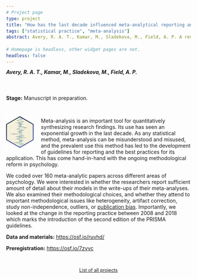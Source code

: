 ```yaml
---
# Project page
type: project
title: "How has the last decade influenced meta-analytical reporting and practice quality"
tags: ["statistical practice", "meta-analysis"]
abstract: Avery, R. A. T., Kamar, M., Sladekova, M., Field, A. P. A review of over 160 meta-analytic papers in psychology. We were interested in whether the researchers report sufficient amount of detail about their models and make methodological choices in line with the  existing guidelines. 

# Homepage is headless, other widget pages are not.
headless: false
---
```


<h5 style="display:block; margin-top:-3px;"> Avery, R. A. T., Kamar, M., Sladekova, M., Field, A. P. </h5>

</br>

**Stage:** Manuscript in preparation. 

</br>

<img style="float: left; margin: 10px 20px 5px 0px;" src="images/ma_hex_small.png" alt="illustrative forest plot" width="75"/> 

Meta-analysis is an important tool for quantitatively synthesizing research findings. Its use has seen an exponential growth in the last decade. As any statistical method, meta-analysis can be misunderstood and misused, and the prevalent use this method has led to the development of guidelines for reporting and the best practices for its application. This has come hand-in-hand with the ongoing methodological reform in psychology. 

We coded over 160 meta-analytic papers across different areas of psychology. We were interested in whether the researchers report sufficient amount of detail about their models in the write-ups of their meta-analyses. We also examined their methodological choices, and whether they attend to important methodological issues like heterogeneity, artifact correction, study non-independence, outliers, or [publication bias](/project_info/proj_pb). Importantly, we looked at the change in the reporting practice between 2008 and 2018 which marks the introduction of the second edition of the PRISMA guidelines. 


**Data and materials:** https://osf.io/ruvhd/

**Preregistration:** https://osf.io/7zyvc

</br>

 <p style="text-align:center; font-size: 0.9em;"><a href = "/project_list"> List of all projects </a></p>


